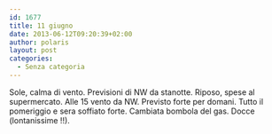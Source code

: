 ```yaml
---
id: 1677
title: 11 giugno
date: 2013-06-12T09:20:39+02:00
author: polaris
layout: post
categories:
  - Senza categoria
---
```

Sole, calma di vento. Previsioni di NW da stanotte. Riposo, spese al supermercato. Alle 15 vento da NW. Previsto forte per domani. Tutto il pomeriggio e sera soffiato forte. Cambiata bombola del gas. Docce (lontanissime !!).